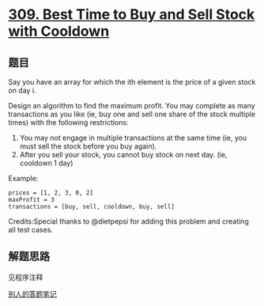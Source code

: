 # [309. Best Time to Buy and Sell Stock with Cooldown](https://leetcode.com/problems/best-time-to-buy-and-sell-stock-with-cooldown/)

## 题目

Say you have an array for which the ith element is the price of a given stock on day i.

Design an algorithm to find the maximum profit. You may complete as many transactions as you like
(ie, buy one and sell one share of the stock multiple times) with the following restrictions:

1. You may not engage in multiple transactions at the same time (ie, you must sell the stock before you buy again).
1. After you sell your stock, you cannot buy stock on next day. (ie, cooldown 1 day)

Example:

```shell
prices = [1, 2, 3, 0, 2]
maxProfit = 3
transactions = [buy, sell, cooldown, buy, sell]
```

Credits:Special thanks to @dietpepsi for adding this problem and creating all test cases.

## 解题思路

见程序注释

[别人的答题笔记](http://www.bijishequ.com/detail/464527)